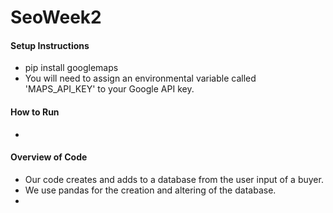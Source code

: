 # SeoWeek2
#### Setup Instructions
* pip install googlemaps
* You will need to assign an environmental variable called 'MAPS_API_KEY' to your Google API key.

#### How to Run
* 

#### Overview of Code
* Our code creates and adds to a database from the user input of a buyer.
* We use pandas for the creation and altering of the database.
* 